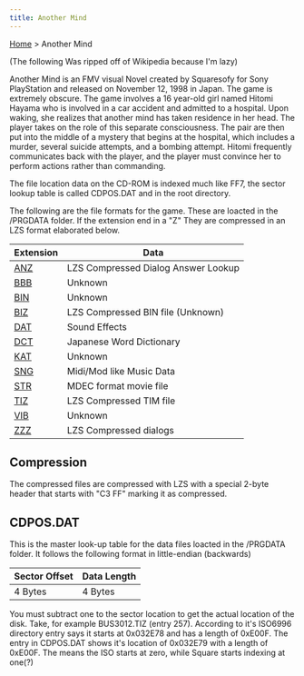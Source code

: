 ```yaml
---
title: Another Mind
---
```


[Home](/ff7-flat-wiki/Main%20Page.md) > Another Mind

(The following Was ripped off of Wikipedia because I'm lazy)

Another Mind is an FMV visual Novel created by Squaresofy for Sony
PlayStation and released on November 12, 1998 in Japan. The game is
extremely obscure. The game involves a 16 year-old girl named Hitomi
Hayama who is involved in a car accident and admitted to a hospital.
Upon waking, she realizes that another mind has taken residence in her
head. The player takes on the role of this separate consciousness. The
pair are then put into the middle of a mystery that begins at the
hospital, which includes a murder, several suicide attempts, and a
bombing attempt. Hitomi frequently communicates back with the player,
and the player must convince her to perform actions rather than
commanding.

The file location data on the CD-ROM is indexed much like FF7, the
sector lookup table is called CDPOS.DAT and in the root directory.

The following are the file formats for the game. These are loacted in
the /PRGDATA folder. If the extension end in a "Z" They are compressed
in an LZS format elaborated below.

  

| Extension | Data                                |
|-----------|-------------------------------------|
| [ANZ][]   | LZS Compressed Dialog Answer Lookup |
| [BBB][]   | Unknown                             |
| [BIN][]   | Unknown                             |
| [BIZ][]   | LZS Compressed BIN file (Unknown)   |
| [DAT][]   | Sound Effects                       |
| [DCT][]   | Japanese Word Dictionary            |
| [KAT][]   | Unknown                             |
| [SNG][]   | Midi/Mod like Music Data            |
| [STR][]   | MDEC format movie file              |
| [TIZ][]   | LZS Compressed TIM file             |
| [VIB][]   | Unknown                             |
| [ZZZ][]   | LZS Compressed dialogs              |

## Compression

The compressed files are compressed with LZS with a special 2-byte
header that starts with "C3 FF" marking it as compressed.

## CDPOS.DAT

This is the master look-up table for the data files loacted in the
/PRGDATA folder. It follows the following format in little-endian
(backwards)

| Sector Offset | Data Length |
|---------------|-------------|
| 4 Bytes       | 4 Bytes     |

You must subtract one to the sector location to get the actual location
of the disk. Take, for example BUS3012.TIZ (entry 257). According to
it's ISO6996 directory entry says it starts at 0x032E78 and has a length
of 0xE00F. The entry in CDPOS.DAT shows it's location of 0x032E79 with a
length of 0xE00F. The means the ISO starts at zero, while Square starts
indexing at one(?)

  [ANZ]: /ff7-flat-wiki/ANZ.md "wikilink"
  [BBB]: /ff7-flat-wiki/BBB.md "wikilink"
  [BIN]: /ff7-flat-wiki/BIN.md "wikilink"
  [BIZ]: /ff7-flat-wiki/BIZ.md "wikilink"
  [DAT]: /ff7-flat-wiki/DAT.md "wikilink"
  [DCT]: /ff7-flat-wiki/DCT.md "wikilink"
  [KAT]: /ff7-flat-wiki/KAT.md "wikilink"
  [SNG]: /ff7-flat-wiki/SNG.md "wikilink"
  [STR]: /ff7-flat-wiki/STR.md "wikilink"
  [TIZ]: /ff7-flat-wiki/TIZ.md "wikilink"
  [VIB]: /ff7-flat-wiki/VIB.md "wikilink"
  [ZZZ]: /ff7-flat-wiki/ZZZ.md "wikilink"
